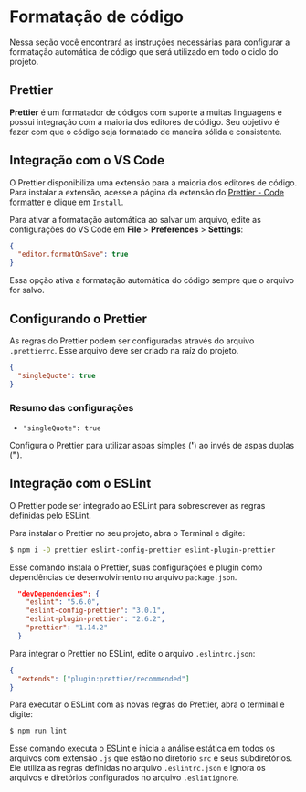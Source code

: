 # Formatação de código

Nessa seção você encontrará as instruções necessárias para configurar a formatação automática de código que será utilizado em todo o ciclo do projeto.

## Prettier

**Prettier** é um formatador de códigos com suporte a muitas linguagens e possui integração com a maioria dos editores de código. Seu objetivo é fazer com que o código seja formatado de maneira sólida e consistente.

## Integração com o VS Code

O Prettier disponibiliza uma extensão para a maioria dos editores de código. Para instalar a extensão, acesse a página da extensão do [Prettier - Code formatter](https://marketplace.visualstudio.com/items?itemName=esbenp.prettier-vscode) e clique em `Install`.

Para ativar a formatação automática ao salvar um arquivo, edite as configurações do VS Code em **File** > **Preferences** > **Settings**:

```json
{
  "editor.formatOnSave": true
}
```

Essa opção ativa a formatação automática do código sempre que o arquivo for salvo.

## Configurando o Prettier

As regras do Prettier podem ser configuradas através do arquivo `.prettierrc`. Esse arquivo deve ser criado na raíz do projeto.

```json
{
  "singleQuote": true
}
```

### Resumo das configurações

- `"singleQuote": true`

Configura o Prettier para utilizar aspas simples (**'**) ao invés de aspas duplas (**"**).

## Integração com o ESLint

O Prettier pode ser integrado ao ESLint para sobrescrever as regras definidas pelo ESLint.

Para instalar o Prettier no seu projeto, abra o Terminal e digite:

```bash
$ npm i -D prettier eslint-config-prettier eslint-plugin-prettier
```

Esse comando instala o Prettier, suas configurações e plugin como dependências de desenvolvimento no arquivo `package.json`.

```json
  "devDependencies": {
    "eslint": "5.6.0",
    "eslint-config-prettier": "3.0.1",
    "eslint-plugin-prettier": "2.6.2",
    "prettier": "1.14.2"
  }
```

Para integrar o Prettier no ESLint, edite o arquivo `.eslintrc.json`:

```json
{
  "extends": ["plugin:prettier/recommended"]
}
```

Para executar o ESLint com as novas regras do Prettier, abra o terminal e digite:

```bash
$ npm run lint
```

Esse comando executa o ESLint e inicia a análise estática em todos os arquivos com extensão `.js` que estão no diretório `src` e seus subdiretórios. Ele utiliza as regras definidas no arquivo `.eslintrc.json` e ignora os arquivos e diretórios configurados no arquivo `.eslintignore`.

